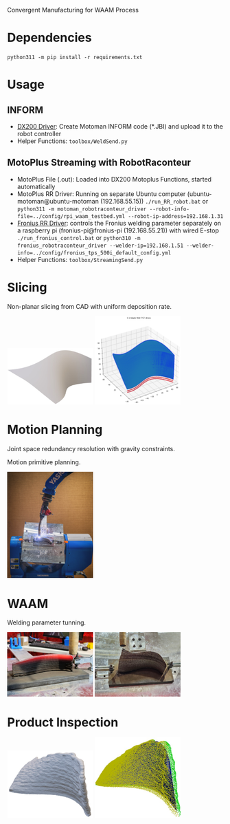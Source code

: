Convergent Manufacturing for WAAM Process

# Dependencies
`python311 -m pip install -r requirements.txt`

# Usage
## INFORM 
* [DX200 Driver](https://github.com/hehonglu123/dx200_motion_progam_exec):   Create Motoman INFORM code (*.JBI) and upload it to the robot controller
* Helper Functions:   `toolbox/WeldSend.py`
## MotoPlus Streaming with RobotRaconteur
* MotoPlus File (.out): Loaded into DX200 Motoplus Functions, started automatically 
* MotoPlus RR Driver: Running on separate Ubuntu computer (ubuntu-motoman@ubuntu-motoman (192.168.55.15))
`./run_RR_robot.bat` or `python311 -m motoman_robotraconteur_driver --robot-info-file=../config/rpi_waam_testbed.yml --robot-ip-address=192.168.1.31`
* [Fronius RR Driver](https://github.com/johnwason/fronius_robotraconteur_driver): controls the Fronius welding parameter separately on a raspberry pi (fronius-pi@fronius-pi (192.168.55.21)) with wired E-stop 
     `./run_fronius_control.bat` or `python310 -m fronius_robotraconteur_driver --welder-ip=192.168.1.51 --welder-info=../config/fronius_tps_500i_default_config.yml`
* Helper Functions: `toolbox/StreamingSend.py`

# Slicing

Non-planar slicing from CAD with uniform deposition rate.

<img src="images/surface_cad.jpg" alt="Alt Text" width="200" height="auto">
<img src="images/slicing.png" alt="Alt Text" width="200" height="auto">



# Motion Planning

Joint space redundancy resolution with gravity constraints.

Motion primitive planning.

<img src="images/welding.jpg" alt="Alt Text" width="200" height="auto">



# WAAM

Welding parameter tunning.

<img src="images/ss_welding.jpg" alt="Alt Text" width="200" height="auto">
<img src="images/ss_blade.jpg" alt="Alt Text" width="200" height="auto">

# Product Inspection

<img src="images/scanned_blade.jpg" alt="Alt Text" width="200" height="auto">
<img src="images/scan_eval.jpg" alt="Alt Text" width="200" height="auto">
